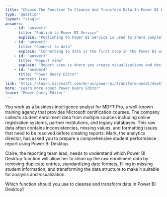 ```yaml
---
title: "Choose The Function To Cleanse And Transform Data In Power BI Desktop"
type: "question"
layout: "single"
answers:
    - id: "answer1"
      title: "Publish to Power BI Service"
      explain: "Publishing to Power BI Service is used to share completed reports with other users in your organization. It doesn't provide any data transformation or cleansing capabilities - it simply uploads your finished report to the cloud service."
    - id: "answer2"
      title: "Connect to data"
      explain: "Connecting to data is the first step in the Power BI workflow that establishes a connection to your data sources. While necessary for accessing data, it doesn't provide the tools needed to cleanse and transform that data."
    - id: "answer3"
      title: "Report view"
      explain: "Report view is where you create visualizations and design the layout of your report using data that has already been cleaned and modeled. It's focused on presentation and visualization, not data transformation."
    - id: "answer4"
      title: "Power Query Editor"
      correct: true
link: "https://learn.microsoft.com/en-us/power-bi/transform-model/desktop-query-overview"
more: "Learn more about Power Query Editor"
learn: "Power Query Editor"
---
```


You work as a business intelligence analyst for MDFT Pro, a well-known training agency that provides Microsoft certification courses. The company collects student enrollment data from multiple sources including online registration systems, partner institutions, and legacy databases. This raw data often contains inconsistencies, missing values, and formatting issues that need to be resolved before creating reports. Mark, the analytics director, has asked you to prepare a comprehensive student performance report using Power BI Desktop.

Claire, the reporting team lead, needs to understand which Power BI Desktop function will allow her to clean up the raw enrollment data by removing duplicate entries, standardizing date formats, filling in missing student information, and transforming the data structure to make it suitable for analysis and visualization.

Which function should you use to cleanse and transform data in Power BI Desktop?